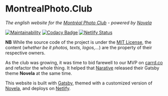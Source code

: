 # MontrealPhoto.Club

_The english website for the [Montréal Photo Club](https://montrealphoto.club) - powered by [Novela](https://github.com/narative/gatsby-theme-novela)_

[![Maintainability](https://api.codeclimate.com/v1/badges/03a9a47d9b41512763c4/maintainability)](https://codeclimate.com/github/jpvalery/montrealphotoclub/maintainability) [![Codacy Badge](https://api.codacy.com/project/badge/Grade/5b02466223fa40adb380143c5686b506)](https://www.codacy.com/app/jpvalery/montrealphotoclub?utm_source=github.com&amp;utm_medium=referral&amp;utm_content=jpvalery/montrealphotoclub&amp;utm_campaign=Badge_Grade) [![Netlify Status](https://api.netlify.com/api/v1/badges/6c32f882-f83c-4078-ba49-be7ad8eb3371/deploy-status)](https://app.netlify.com/sites/montrealphotoclub/deploys)

**NB** While the source code of the project is under the [MIT License](https://github.com/jpvalery/montrealphotoclub/blob/master/LICENSE), the content (_whether be it photos, texts, logos,..._) are the property of their respective owners.

As the club was growing, it was time to bid farewell to our MVP on [carrd.co](https://carrd.co) and refactor the whole thing. It helped that [Narative](https://narative.co) released their Gatsby theme **Novela** at the same time.

This website is built with [Gatsby](https://gatsbyjs.org), themed with a customized version of [Novela](https://github.com/narative/gatsby-theme-novela), and deploys on [Netlify](https://netlify.com).
